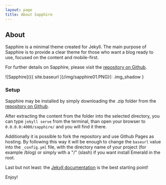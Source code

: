 ```yaml
---
layout: page
title: About Sapphire
---
```

## About
Sapphire is a minimal theme created for Jekyll. The main purpose of Sapphire is to provide a clear theme for those who want a blog ready to use, focused on the content and mobile-first.

For further details on Sapphire, please visit the [repository on Github](https://github.com/).

![Sapphire]({{ site.baseurl }}/img/sapphire01.PNG){: .img_shadow }

### Setup
Sapphire may be installed by simply downloading the .zip folder from the [repository on Github](https://github.com/).

After extracting the content from the folder into the selected directory, you can type ``jekyll serve`` from the terminal, than open your browser to ``0.0.0.0:4000/sapphire/`` and you will find it there.

Additionally it is possible to fork the repository and use Github Pages as hosting. By following this way it will be enough to change the ``baseurl`` value into the ``_config.yml`` file, with the directory name of your project (for example /blog) or simply with a "/" (slash) if you want install Emerald in the root.

Last but not least: the [Jekyll documentation](http://jekyllrb.com) is the best starting point!

Enjoy!
